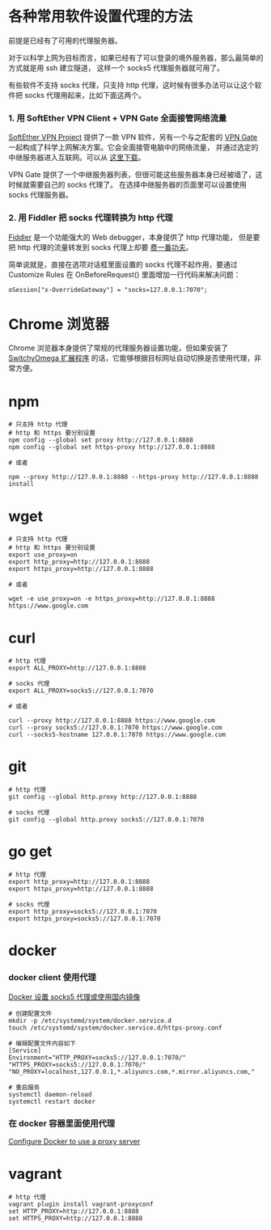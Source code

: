 # 各种常用软件设置代理的方法

前提是已经有了可用的代理服务器。

对于以科学上网为目标而言，如果已经有了可以登录的境外服务器，那么最简单的方式就是用 ssh 建立隧道，
这样一个 socks5 代理服务器就可用了。

有些软件不支持 socks 代理，只支持 http 代理，这时候有很多办法可以让这个软件把 socks 代理用起来，比如下面这两个。

### 1. 用 SoftEther VPN Client + VPN Gate 全面接管网络流量

[SoftEther VPN Project](https://www.softether.org/) 提供了一款 VPN 软件，另有一个与之配套的
[VPN Gate](https://www.vpngate.net/) 一起构成了科学上网解决方案。它会全面接管电脑中的网络流量，
并通过选定的中继服务器进入互联网。可以从 [这里下载](https://www.vpngate.net/cn/download.aspx)。

VPN Gate 提供了一个中继服务器列表，但很可能这些服务器本身已经被墙了，这时候就需要自己的 socks 代理了。
在选择中继服务器的页面里可以设置使用 socks 代理服务器。

### 2. 用 Fiddler 把 socks 代理转换为 http 代理

[Fiddler](https://www.telerik.com/fiddler) 是一个功能强大的 Web debugger，本身提供了 http 代理功能，
但是要把 http 代理的流量转发到 socks 代理上却要 [费一番功夫](https://notepad.patheticcockroach.com/4267/how-to-configure-fiddler-to-gateway-to-a-socks-proxy/)。

简单说就是，直接在选项对话框里面设置的 socks 代理不起作用，要通过 Customize Rules 在 OnBeforeRequest()
里面增加一行代码来解决问题：

	oSession["x-OverrideGateway"] = "socks=127.0.0.1:7070";

# Chrome 浏览器

Chrome 浏览器本身提供了常规的代理服务器设置功能，但如果安装了 [SwitchyOmega 扩展程序](https://chrome.google.com/webstore/detail/proxy-switchyomega/padekgcemlokbadohgkifijomclgjgif)
的话，它能够根据目标网址自动切换是否使用代理，非常方便。

# npm

	# 只支持 http 代理
	# http 和 https 要分别设置
	npm config --global set proxy http://127.0.0.1:8888
	npm config --global set https-proxy http://127.0.0.1:8888

	# 或者

	npm --proxy http://127.0.0.1:8888 --https-proxy http://127.0.0.1:8888 install

# wget

	# 只支持 http 代理
	# http 和 https 要分别设置
	export use_proxy=on
	export http_proxy=http://127.0.0.1:8888
	export https_proxy=http://127.0.0.1:8888

	# 或者

	wget -e use_proxy=on -e https_proxy=http://127.0.0.1:8888 https://www.google.com

# curl

	# http 代理
	export ALL_PROXY=http://127.0.0.1:8888

	# socks 代理
	export ALL_PROXY=socks5://127.0.0.1:7070

	# 或者

	curl --proxy http://127.0.0.1:8888 https://www.google.com
	curl --proxy socks5://127.0.0.1:7070 https://www.google.com
	curl --socks5-hostname 127.0.0.1:7070 https://www.google.com

# git

	# http 代理
	git config --global http.proxy http://127.0.0.1:8888

	# socks 代理
	git config --global http.proxy socks5://127.0.0.1:7070

# go get

	# http 代理
	export http_proxy=http://127.0.0.1:8888
	export https_proxy=http://127.0.0.1:8888

	# socks 代理
	export http_proxy=socks5://127.0.0.1:7070
	export https_proxy=socks5://127.0.0.1:7070

# docker

### docker client 使用代理

[Docker 设置 socks5 代理或使用国内镜像](https://blog.yanzhe.tk/2017/11/09/docker-set-proxy/)

	# 创建配置文件
	mkdir -p /etc/systemd/system/docker.service.d
	touch /etc/systemd/system/docker.service.d/https-proxy.conf

	# 编辑配置文件内容如下
	[Service]
	Environment="HTTP_PROXY=socks5://127.0.0.1:7070/" "HTTPS_PROXY=socks5://127.0.0.1:7070/" "NO_PROXY=localhost,127.0.0.1,*.aliyuncs.com,*.mirror.aliyuncs.com,"

	# 重启服务
	systemctl daemon-reload
	systemctl restart docker

### 在 docker 容器里面使用代理

[Configure Docker to use a proxy server](https://docs.docker.com/network/proxy/)

# vagrant

	# http 代理
	vagrant plugin install vagrant-proxyconf
	set HTTP_PROXY=http://127.0.0.1:8888
	set HTTPS_PROXY=http://127.0.0.1:8888

